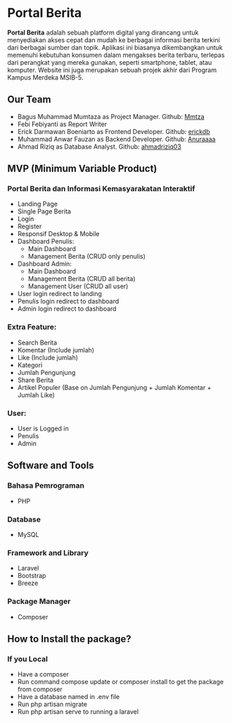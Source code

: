 # Portal Berita

<strong>Portal Berita</strong> adalah sebuah platform digital yang dirancang untuk menyediakan akses cepat dan mudah ke berbagai informasi berita terkini dari berbagai sumber dan topik. Aplikasi ini biasanya dikembangkan untuk memenuhi kebutuhan konsumen dalam mengakses berita terbaru, terlepas dari perangkat yang mereka gunakan, seperti smartphone, tablet, atau komputer. Website ini juga merupakan sebuah projek akhir dari Program Kampus Merdeka MSIB-5.

## Our Team
- Bagus Muhammad Mumtaza as Project Manager. Github: [Mmtza](https://github.com/Mmtza)
- Febi Febiyanti as Report Writer 
- Erick Darmawan Boeniarto as Frontend Developer. Github: [erickdb](https://github.com/erickdb)
- Muhammad Anwar Fauzan as Backend Developer. Github: [Anuraaaa](https://github.com/Anuraaaa)
- Ahmad Riziq as Database Analyst. Github: [ahmadriziq03](https://github.com/ahmadriziq03)

## MVP (Minimum Variable Product)
### Portal Berita dan Informasi Kemasyarakatan Interaktif
- Landing Page
- Single Page Berita
- Login
- Register
- Responsif Desktop & Mobile
- Dashboard Penulis:
    - Main Dashboard
    - Management Berita (CRUD only penulis)
- Dashboard Admin:
	- Main Dashboard
	- Management Berita (CRUD all berita)
	- Management User (CRUD all user)
- User login redirect to landing
- Penulis login redirect to dashboard
- Admin login redirect to dashboard

### Extra Feature:
- Search Berita
- Komentar (Include jumlah)
- Like (Include jumlah)
- Kategori
- Jumlah Pengunjung
- Share Berita
- Artikel Populer (Base on Jumlah Pengunjung + Jumlah Komentar + Jumlah Like)

### User: 
- User is Logged in
- Penulis
- Admin

## Software and Tools
### Bahasa Pemrograman
- PHP

### Database
- MySQL

### Framework and Library
- Laravel
- Bootstrap
- Breeze

### Package Manager
- Composer

## How to Install the package?

### If you Local
- Have a composer
- Run command compose update or composer install to get the package from composer
- Have a database named in .env file
- Run php artisan migrate
- Run php artisan serve to running a laravel